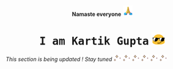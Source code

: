 <!-- <table><tr><td>Boxed text</td></tr></table -->

<p align="center">
    <strong>Namaste everyone</strong>
    <img src="img/praying-praying-hands.gif" alt="Hand Wave" width=25/>
</p>
<p align="center">
   <h1 align="center">
    <samp> I am Kartik Gupta</samp>
    <img src="img/long-livethe-blob-sunglasses.gif" width=35 >
   </h1>
</p>

<em>
    This section is being updated ! Stay tuned
    
<img src="img/0529-light.gif" alt="Flash" width=20>
<img src="img/0529-light.gif" alt="Flash" width=20>
<img src="img/0529-light.gif" alt="Flash" width=20>
<img src="img/0529-light.gif" alt="Flash" width=20>
<img src="img/0529-light.gif" alt="Flash" width=20>
<img src="img/0529-light.gif" alt="Flash" width=20>
</em>


<!--
**thisiskartikgupta/thisiskartikgupta** is a ✨ _special_ ✨ repository because its `README.md` (this file) appears on your GitHub profile.

Here are some ideas to get you started:

- 🔭 I’m currently working on ...
- 🌱 I’m currently learning ...
- 👯 I’m looking to collaborate on ...
- 🤔 I’m looking for help with ...
- 💬 Ask me about ...
- 📫 How to reach me: ...
- 😄 Pronouns: ...
- ⚡ Fun fact: ...
-->
